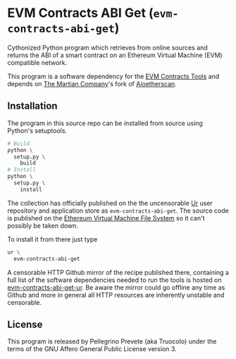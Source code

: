 [comment]: <> (SPDX-License-Identifier: AGPL-3.0)

[comment]: <> (-------------------------------------------------------------)
[comment]: <> (Copyright © 2024, 2025  Pellegrino Prevete)
[comment]: <> (All rights reserved)
[comment]: <> (-------------------------------------------------------------)

[comment]: <> (This program is free software: you can redistribute)
[comment]: <> (it and/or modify it under the terms of the GNU Affero)
[comment]: <> (General Public License as published by the Free)
[comment]: <> (Software Foundation, either version 3 of the License.)

[comment]: <> (This program is distributed in the hope that it will be useful,)
[comment]: <> (but WITHOUT ANY WARRANTY; without even the implied warranty of)
[comment]: <> (MERCHANTABILITY or FITNESS FOR A PARTICULAR PURPOSE. See the)
[comment]: <> (GNU Affero General Public License for more details.)

[comment]: <> (You should have received a copy of the GNU Affero General Public)
[comment]: <> (License along with this program.)
[comment]: <> (If not, see <https://www.gnu.org/licenses/>.)

# EVM Contracts ABI Get (`evm-contracts-abi-get`)

Cythonized Python program which retrieves from online sources
and returns the ABI of a smart contract on an
Ethereum Virtual Machine (EVM) compatible network.

This program is a software dependency for the
[EVM Contracts Tools](
  https://github.com/themartiancompany/evm-contracts-tools)
and depends on
[The Martian Company](
  https://github.com/themartiancompany)'s
fork of
[Aioetherscan](
  https://themartiancompany/aioetherscan).

## Installation

The program in this source repo
can be installed from source using Python's setuptools.

```bash
# Build
python \
  setup.py \
    build
# Install
python \
  setup.py \
    install
```

The collection has officially published on the
the uncensorable
[Ur](
  https://github.com/themartiancompany/ur)
user repository and application store as
`evm-contracts-abi-get`.
The source code is published on the
[Ethereum Virtual Machine File System](
  https://github.com/themartiancompany/evmfs)
so it can't possibly be taken down.

To install it from there just type

```bash
ur \
  evm-contracts-abi-get
```

A censorable HTTP Github mirror of the recipe published there,
containing a full list of the software dependencies needed to run the
tools is hosted on
[evm-contracts-abi-get-ur](
  https://github.com/themartiancompany/evm-contracts-abi-get-ur).
Be aware the mirror could go offline any time as Github and more
in general all HTTP resources are inherently unstable and censorable.

## License

This program is released by Pellegrino Prevete (aka Truocolo)
under the terms of the GNU Affero General Public License version 3.
